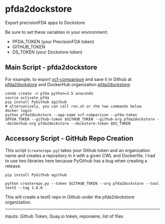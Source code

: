 # pfda2dockstore

Export precisionFDA apps to Dockstore

Be sure to set these variables in your environment:

* PFDA_TOKEN (your PrecisionFDA token)
* GITHUB_TOKEN
* DS_TOKEN (your Dockstore token)

## Main Script - pfda2dockstore

For example, to export [vcf-comparison](https://precision.fda.gov/apps/app-BqB9XZ8006ZZ2g5KzGXP3fpq) and save it in Github at [pfda2dockstore](https://github.com/pfda2dockstore) and DockerHub organization [pfda2dockstore](https://hub.docker.com/u/pfda2dockstore):

    conda create -n pfda python=3.5 anaconda
    source activate pfda
    pip install PyGithub agithub
    # alternatively, you can call run.sh or the two commands below
    docker login
    python pfda2dockstore --app-name vcf-comparison --pfda-token $PFDA_TOKEN --github-token $GITHUB_TOKEN --github-org pfda2dockstore --dockerhub-org pfda2dockstore --dockstore-token $DS_TOKEN

## Accessory Script - GitHub Repo Creation

This script (`createrepo.py`) takes your Github token and an organization name and creates a repository in it with a given CWL and Dockerfile.  I had to use two libraries here because PyGithub has a bug when creating a release.

    pip install PyGithub agithub

    python createrepo.py --token $GITHUB_TOKEN --org pfda2dockstore --tool test5 --tag 1.0.0

This will create a test5 repo in Github under the pfda2dockstore organization.

----


Inputs: Github Token, Quay.io token, reponame, list of files
